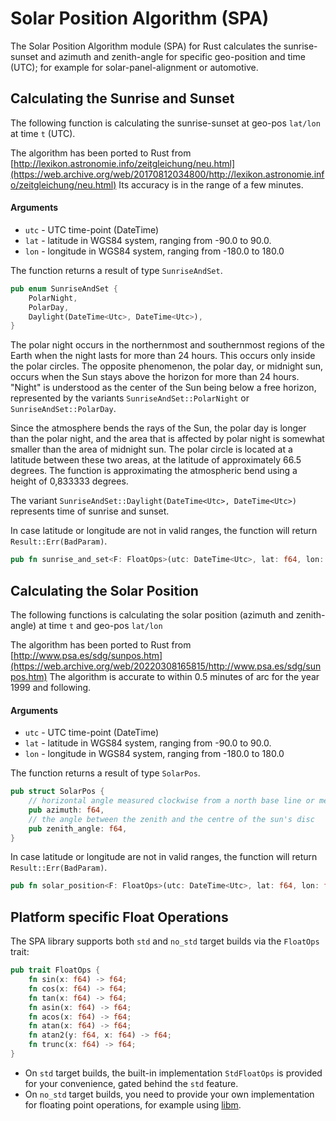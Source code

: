 # Solar Position Algorithm (SPA)
The Solar Position Algorithm module (SPA) for Rust calculates the sunrise-sunset and azimuth and zenith-angle for
specific geo-position and time (UTC); for example for solar-panel-alignment or automotive.

## Calculating the Sunrise and Sunset

The following function is calculating the sunrise-sunset at geo-pos `lat/lon` at time `t` (UTC).

The algorithm has been ported to Rust from [http://lexikon.astronomie.info/zeitgleichung/neu.html](https://web.archive.org/web/20170812034800/http://lexikon.astronomie.info/zeitgleichung/neu.html)
Its accuracy is in the range of a few minutes.

#### Arguments

 * `utc` - UTC time-point (DateTime<Utc>)
 * `lat` - latitude in WGS84 system, ranging from -90.0 to 90.0.
 * `lon` - longitude in WGS84 system, ranging from -180.0 to 180.0

The function returns a result of type `SunriseAndSet`.

```rust
pub enum SunriseAndSet {
    PolarNight,
    PolarDay,
    Daylight(DateTime<Utc>, DateTime<Utc>),
}
```

The polar night occurs in the northernmost and southernmost regions of the Earth when the night lasts
for more than 24 hours. This occurs only inside the polar circles. The opposite phenomenon, the
polar day, or midnight sun, occurs when the Sun stays above the horizon for more than 24 hours.
"Night" is understood as the center of the Sun being below a free horizon, represented by the variants
`SunriseAndSet::PolarNight` or `SunriseAndSet::PolarDay`.

Since the atmosphere bends the rays of the Sun, the polar day is longer than the polar night,
and the area that is affected by polar night is somewhat smaller than the area of midnight sun.
The polar circle is located at a latitude between these two areas, at the latitude of
approximately 66.5 degrees. The function is approximating the atmospheric bend using a height
of 0,833333 degrees.

The variant `SunriseAndSet::Daylight(DateTime<Utc>, DateTime<Utc>)` represents time of sunrise and sunset.

In case latitude or longitude are not in valid ranges, the function will return `Result::Err(BadParam)`.


```rust
pub fn sunrise_and_set<F: FloatOps>(utc: DateTime<Utc>, lat: f64, lon: f64) -> Result<SunriseAndSet, SpaError> {..}
```

## Calculating the Solar Position

The following functions is calculating the solar position (azimuth and zenith-angle)
at time `t` and geo-pos `lat/lon`

The algorithm has been ported to Rust from [http://www.psa.es/sdg/sunpos.htm](https://web.archive.org/web/20220308165815/http://www.psa.es/sdg/sunpos.htm)
The algorithm is accurate to within 0.5 minutes of arc for the year 1999 and following.

#### Arguments

* `utc` - UTC time-point (DateTime<Utc>)
* `lat` - latitude in WGS84 system, ranging from -90.0 to 90.0.
* `lon` - longitude in WGS84 system, ranging from -180.0 to 180.0

The function returns a result of type `SolarPos`.

```rust
pub struct SolarPos {
    // horizontal angle measured clockwise from a north base line or meridian
    pub azimuth: f64,
    // the angle between the zenith and the centre of the sun's disc
    pub zenith_angle: f64,
}
```

In case latitude or longitude are not in valid ranges, the function will return `Result::Err(BadParam)`.

```rust
pub fn solar_position<F: FloatOps>(utc: DateTime<Utc>, lat: f64, lon: f64) -> Result<SolarPos, SpaError> {..}
```

## Platform specific Float Operations
The SPA library supports both `std` and `no_std` target builds via the `FloatOps` trait:

```rust
pub trait FloatOps {
    fn sin(x: f64) -> f64;
    fn cos(x: f64) -> f64;
    fn tan(x: f64) -> f64;
    fn asin(x: f64) -> f64;
    fn acos(x: f64) -> f64;
    fn atan(x: f64) -> f64;
    fn atan2(y: f64, x: f64) -> f64;
    fn trunc(x: f64) -> f64;
}
```

- On `std` target builds, the built-in implementation `StdFloatOps` is provided
for your convenience, gated behind the `std` feature.
- On `no_std` target builds, you need to provide your own implementation for
floating point operations, for example using [libm](https://docs.rs/libm/0.2.7/libm/).
